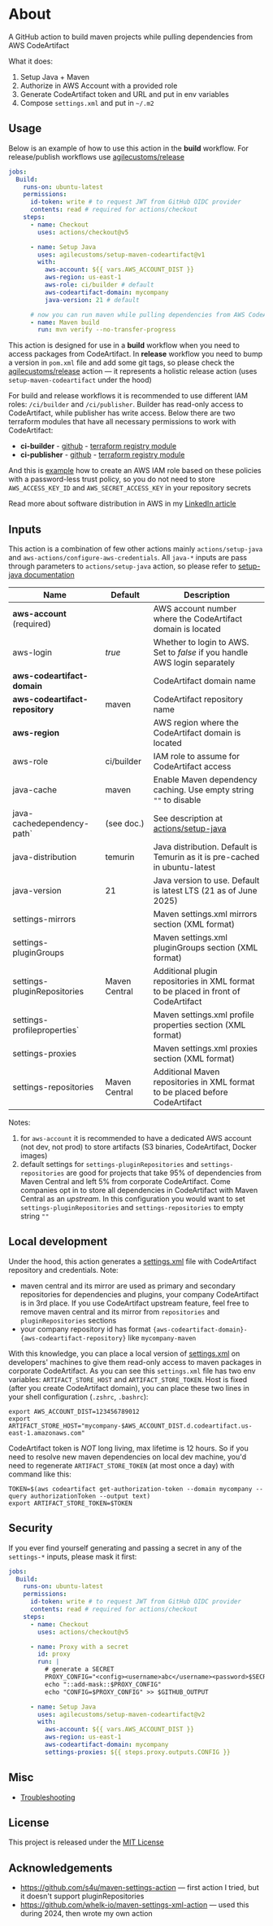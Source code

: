 # About

A GitHub action to build maven projects while pulling dependencies from AWS CodeArtifact

What it does:
1. Setup Java + Maven
2. Authorize in AWS Account with a provided role
3. Generate CodeArtifact token and URL and put in env variables
4. Compose `settings.xml` and put in `~/.m2`

## Usage

Below is an example of how to use this action in the **build** workflow.
For release/publish workflows use [agilecustoms/release](https://github.com/agilecustoms/release)

```yaml
jobs:
  Build:
    runs-on: ubuntu-latest
    permissions:
      id-token: write # to request JWT from GitHub OIDC provider
      contents: read # required for actions/checkout
    steps:
      - name: Checkout
        uses: actions/checkout@v5

      - name: Setup Java
        uses: agilecustoms/setup-maven-codeartifact@v1
        with:
          aws-account: ${{ vars.AWS_ACCOUNT_DIST }}
          aws-region: us-east-1
          aws-role: ci/builder # default 
          aws-codeartifact-domain: mycompany
          java-version: 21 # default

      # now you can run maven while pulling dependencies from AWS CodeArtifact
      - name: Maven build
        run: mvn verify --no-transfer-progress
```

This action is designed for use in a **build** workflow when you need to access packages from CodeArtifact.
In **release** workflow you need to bump a version in `pom.xml` file and add some git tags,
so please check the [agilecustoms/release](https://github.com/agilecustoms/release) action —
it represents a holistic release action (uses `setup-maven-codeartifact` under the hood)

For build and release workflows it is recommended to use different IAM roles: `/ci/builder` and `/ci/publisher`.
Builder has read-only access to CodeArtifact, while publisher has write access.
Below there are two terraform modules that have all necessary permissions to work with CodeArtifact:
- **ci-builder** - [github](https://github.com/agilecustoms/terraform-aws-ci-builder) - [terraform registry module](https://registry.terraform.io/modules/agilecustoms/ci-builder/aws/latest)
- **ci-publisher** - [github](https://github.com/agilecustoms/terraform-aws-ci-publisher) - [terraform registry module](https://registry.terraform.io/modules/agilecustoms/ci-publisher/aws/latest)

And this is [example](https://github.com/agilecustoms/terraform-aws-ci-publisher?tab=readme-ov-file#how-to-create-a-role-with-this-policy)
how to create an AWS IAM role based on these policies with a password-less trust policy,
so you do not need to store `AWS_ACCESS_KEY_ID` and `AWS_SECRET_ACCESS_KEY` in your repository secrets

Read more about software distribution in AWS in my [LinkedIn article](https://www.linkedin.com/pulse/software-distribution-aws-alexey-chekulaev-ubl0e)

## Inputs

This action is a combination of few other actions mainly `actions/setup-java` and `aws-actions/configure-aws-credentials`.
All `java-*` inputs are pass through parameters to `actions/setup-java` action, so please refer to [setup-java documentation](https://github.com/actions/setup-java?tab=readme-ov-file#usage)

| Name                            | Default       | Description                                                                                             |
|---------------------------------|---------------|---------------------------------------------------------------------------------------------------------|
| **aws-account** (required)      |               | AWS account number where the CodeArtifact domain is located                                             |
| aws-login                       | _true_        | Whether to login to AWS. Set to _false_ if you handle AWS login separately                              |
| **aws-codeartifact-domain**     |               | CodeArtifact domain name                                                                                |
| **aws-codeartifact-repository** | maven         | CodeArtifact repository name                                                                            |
| **aws-region**                  |               | AWS region where the CodeArtifact domain is located                                                     |
| aws-role                        | ci/builder    | IAM role to assume for CodeArtifact access                                                              |
| java-cache                      | maven         | Enable Maven dependency caching. Use empty string `""` to disable                                       |
| java-cachedependency-path`      | (see doc.)    | See description at [actions/setup-java](https://github.com/actions/setup-java?tab=readme-ov-file#usage) |
| java-distribution               | temurin       | Java distribution. Default is Temurin as it is pre-cached in ubuntu-latest                              |
| java-version                    | 21            | Java version to use. Default is latest LTS (21 as of June 2025)                                         |
| settings-mirrors                |               | Maven settings.xml mirrors section (XML format)                                                         |
| settings-pluginGroups           |               | Maven settings.xml pluginGroups section (XML format)                                                    |
| settings-pluginRepositories     | Maven Central | Additional plugin repositories in XML format to be placed in front of CodeArtifact                      |
| settings-profileproperties`     |               | Maven settings.xml profile properties section (XML format)                                              |
| settings-proxies                |               | Maven settings.xml proxies section (XML format)                                                         |
| settings-repositories           | Maven Central | Additional Maven repositories in XML format to be placed before CodeArtifact                            |

Notes:
1. for `aws-account` it is recommended to have a dedicated AWS account (not dev, not prod) to store artifacts (S3 binaries, CodeArtifact, Docker images)
2. default settings for `settings-pluginRepositories` and `settings-repositories` are good for projects
that take 95% of dependencies from Maven Central and left 5% from corporate CodeArtifact.
Come companies opt in to store all dependencies in CodeArtifact with Maven Central as an _upstream_.
In this configuration you would want to set `settings-pluginRepositories` and `settings-repositories` to empty string `""`

## Local development

Under the hood, this action generates a [settings.xml](./ci.settings.xml) file with CodeArtifact repository and credentials.
Note:
- maven central and its mirror are used as primary and secondary repositories for dependencies and plugins, your company CodeArtifact is in 3rd place.
If you use CodeArtifact upstream feature, feel free to remove maven central and its mirror from `repositories` and `pluginRepositories` sections
- your company repository id has format `{aws-codeartifact-domain}-{aws-codeartifact-repository}` like `mycompany-maven`

With this knowledge, you can place a local version of [settings.xml](./local.settings.xml) on developers' machines
to give them read-only access to maven packages in corporate CodeArtifact.
As you can see this `settings.xml` file has two env variables: `ARTIFACT_STORE_HOST` and `ARTIFACT_STORE_TOKEN`.
Host is fixed (after you create CodeArtifact domain), you can place these two lines in your shell configuration (`.zshrc`, `.bashrc`):
```shell
export AWS_ACCOUNT_DIST=123456789012
export ARTIFACT_STORE_HOST="mycompany-$AWS_ACCOUNT_DIST.d.codeartifact.us-east-1.amazonaws.com"
```
CodeArtifact token is _NOT_ long living, max lifetime is 12 hours.
So if you need to resolve new maven dependencies on local dev machine,
you'd need to regenerate `ARTIFACT_STORE_TOKEN` (at most once a day) with command like this:
```shell
TOKEN=$(aws codeartifact get-authorization-token --domain mycompany --query authorizationToken --output text)
export ARTIFACT_STORE_TOKEN=$TOKEN
```

## Security

If you ever find yourself generating and passing a secret in any of the `settings-*` inputs, please mask it first:

```yaml
jobs:
  Build:
    runs-on: ubuntu-latest
    permissions:
      id-token: write # to request JWT from GitHub OIDC provider
      contents: read # required for actions/checkout
    steps:
      - name: Checkout
        uses: actions/checkout@v5

      - name: Proxy with a secret
        id: proxy
        run: |
          # generate a SECRET
          PROXY_CONFIG="<config><username>abc</username><password>$SECRET</password></config>"
          echo "::add-mask::$PROXY_CONFIG"
          echo "CONFIG=$PROXY_CONFIG" >> $GITHUB_OUTPUT

      - name: Setup Java
        uses: agilecustoms/setup-maven-codeartifact@v2
        with:
          aws-account: ${{ vars.AWS_ACCOUNT_DIST }}
          aws-region: us-east-1
          aws-codeartifact-domain: mycompany
          settings-proxies: ${{ steps.proxy.outputs.CONFIG }}
```

## Misc

- [Troubleshooting](./docs/troubleshooting.md)

## License

This project is released under the [MIT License](./LICENSE)

## Acknowledgements

- https://github.com/s4u/maven-settings-action — first action I tried, but it doesn't support pluginRepositories
- https://github.com/whelk-io/maven-settings-xml-action — used this during 2024, then wrote my own action 

